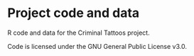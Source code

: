 # Project code and data

R code and data for the Criminal Tattoos project.

Code is licensed under the GNU General Public License v3.0.  
